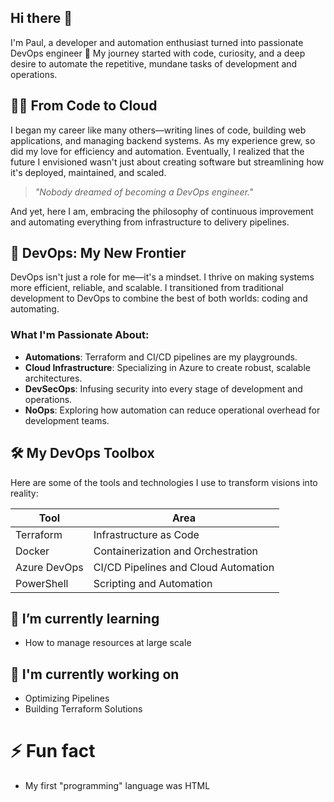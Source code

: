 <!--
**kmataru/kmataru** is a ✨ _special_ ✨ repository because its `README.md` (this file) appears on your GitHub profile.

Here are some ideas to get you started:

- 🔭 I’m currently working on ...
- 🌱 I’m currently learning ...
- 👯 I’m looking to collaborate on ...
- 🤔 I’m looking for help with ...
- 💬 Ask me about ...
- 📫 How to reach me: ...
- 😄 Pronouns: ...
- ⚡ Fun fact: ...
-->

## Hi there 👋

I'm Paul, a developer and automation enthusiast turned into passionate DevOps engineer 🧟
My journey started with code, curiosity, and a deep desire to automate the repetitive, mundane tasks of development and operations.

## 👨‍💻 **From Code to Cloud**

I began my career like many others—writing lines of code, building web applications, and managing backend systems. As my experience grew, so did my love for efficiency and automation. Eventually, I realized that the future I envisioned wasn't just about creating software but streamlining how it's deployed, maintained, and scaled.

> _"Nobody dreamed of becoming a DevOps engineer."_

And yet, here I am, embracing the philosophy of continuous improvement and automating everything from infrastructure to delivery pipelines.

## 🚀 **DevOps: My New Frontier**

DevOps isn't just a role for me—it's a mindset. I thrive on making systems more efficient, reliable, and scalable. I transitioned from traditional development to DevOps to combine the best of both worlds: coding and automating.

### **What I'm Passionate About**:
- **Automations**: Terraform and CI/CD pipelines are my playgrounds.
- **Cloud Infrastructure**: Specializing in Azure to create robust, scalable architectures.
- **DevSecOps**: Infusing security into every stage of development and operations.
- **NoOps**: Exploring how automation can reduce operational overhead for development teams.

## 🛠️ **My DevOps Toolbox**

Here are some of the tools and technologies I use to transform visions into reality:

| **Tool**          | **Area**          |
|-------------------|-------------------|
| Terraform         | Infrastructure as Code |
| Docker            | Containerization and Orchestration |
| Azure DevOps      | CI/CD Pipelines and Cloud Automation |
| PowerShell        | Scripting and Automation |

## 🌱 I’m currently learning

- How to manage resources at large scale

## 🔭 I'm currently working on

- Optimizing Pipelines
- Building Terraform Solutions

# ⚡ Fun fact

- My first "programming" language was HTML
